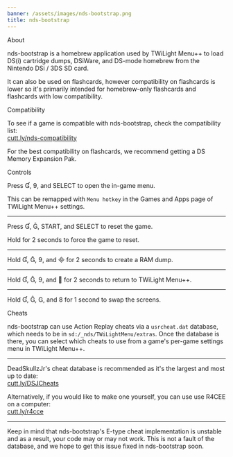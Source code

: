 ```yaml
---
banner: /assets/images/nds-bootstrap.png
title: nds-bootstrap
---
```


<div id="about" class="section-title">About</div>
<div class="section-body">
	<p>
		nds-bootstrap is a homebrew application used by TWiLight Menu++ to load DS(i) cartridge dumps, DSiWare, and DS-mode homebrew from the Nintendo DSi / 3DS SD card.
	</p>
	<p>
		It can also be used on flashcards, however compatibility on flashcards is lower so it's primarily intended for homebrew-only flashcards and flashcards with low compatibility.
	</p>
</div>

<div id="compatibility" class="section-title">Compatibility</div>
<div class="section-body">
	<p>
		To see if a game is compatible with nds-bootstrap, check the compatibility list:<br><a href="https://cutt.ly/nds-compatibility">cutt.ly/nds-compatibility</a>
	</p>
	<p>
		For the best compatibility on flashcards, we recommend getting a DS Memory Expansion Pak.
	</p>
</div>

<div id="controls" class="section-title">Controls</div>
<div class="section-body">
	<p>
		Press &#xE004;, &#xE07A;, and SELECT to open the in-game menu.
	</p>
	<p>
		This can be remapped with <code>Menu hotkey</code> in the Games and Apps page of TWiLight Menu++ settings.
	</p>
	<hr>
	<p>
		Press &#xE004;, &#xE005;, START, and SELECT to reset the game.
	</p>
	<p>
		Hold for 2 seconds to force the game to reset.
	</p>
	<hr>
	<p>
		Hold &#xE004;, &#xE005;, &#xE07A;, and &#xE000; for 2 seconds to create a RAM dump.
	</p>
	<hr>
	<p>
		Hold &#xE004;, &#xE005;, &#xE07A;, and &#xE001; for 2 seconds to return to TWiLight Menu++.
	</p>
	<hr>
	<p>
		Hold &#xE004;, &#xE005;, &#xE002;, and &#xE079; for 1 second to swap the screens.
	</p>
</div>

<div id="cheats" class="section-title">Cheats</div>
<div class="section-body">
	<p>
		nds-bootstrap can use Action Replay cheats via a <code>usrcheat.dat</code> database, which needs to be in <code>sd:/_nds/TWiLightMenu/extras</code>. Once the database is there, you can select which cheats to use from a game's per-game settings menu in TWiLight Menu++.
	</p>
	<hr>
	<p>
		DeadSkullzJr's cheat database is recommended as it's the largest and most up to date:<br><a href="https://cutt.ly/DSJCheats">cutt.ly/DSJCheats</a>
	</p>
	<p>
		Alternatively, if you would like to make one yourself, you can use use R4CEE on a computer:<br><a href="https://cutt.ly/r4cce">cutt.ly/r4cce</a>
	</p>
	<hr>
	<p>
		Keep in mind that nds-bootstrap's E-type cheat implementation is unstable and as a result, your code may or may not work. This is not a fault of the database, and we hope to get this issue fixed in nds-bootstrap soon.
	</p>
</div>
